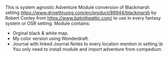 This is system agnostic Adventure Module conversion of Blackmarsh setting https://www.drivethrurpg.com/en/product/89944/blackmarsh by Robert Conley from https://www.batintheattic.com/ to use in every fantasy system or OSR setting.
Module contains:
- Orginal black & white map.
- My color version using Wonderdraft.
- Journal with linked Journal Notes to every location mention in setting.\b
You only need to install module and import adventure from compedium.
